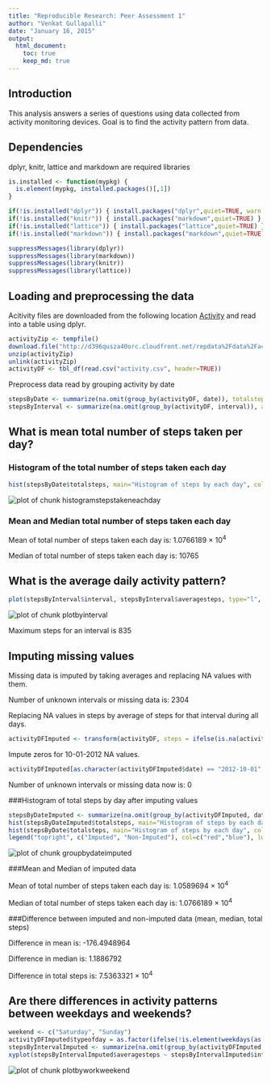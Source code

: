 ```yaml
---
title: "Reproducible Research: Peer Assessment 1"
author: "Venkat Gullapalli"
date: "January 16, 2015"
output: 
  html_document:
    toc: true
    keep_md: true
---
```


## Introduction
This analysis answers a series of questions using data collected from activity monitoring devices. Goal is to find the activity pattern from data.

## Dependencies

dplyr, knitr, lattice and markdown are required libraries


```r
is.installed <- function(mypkg) {
  is.element(mypkg, installed.packages()[,1])
}

if(!is.installed("dplyr")) { install.packages("dplyr",quiet=TRUE, warn.conflicts=FALSE) }
if(!is.installed("knitr")) { install.packages("markdown",quiet=TRUE) }
if(!is.installed("lattice")) { install.packages("lattice",quiet=TRUE) }
if(!is.installed("markdown")) { install.packages("markdown",quiet=TRUE) }

suppressMessages(library(dplyr))
suppressMessages(library(markdown))
suppressMessages(library(knitr))
suppressMessages(library(lattice))
```

## Loading and preprocessing the data

Acitivity files are downloaded from the following location [Activity](http://d396qusza40orc.cloudfront.net/repdata%2Fdata%2Factivity.zip) and read into a table using dplyr.


```r
activityZip <- tempfile()
download.file("http://d396qusza40orc.cloudfront.net/repdata%2Fdata%2Factivity.zip", activityZip)
unzip(activityZip)
unlink(activityZip)
activityDF <- tbl_df(read.csv("activity.csv", header=TRUE))
```

Preprocess data read by grouping activity by date

```r
stepsByDate <- summarize(na.omit(group_by(activityDF, date)), totalsteps=sum(steps))
stepsByInterval <- summarize(na.omit(group_by(activityDF, interval)), averagesteps=mean(steps))
```

## What is mean total number of steps taken per day?

### Histogram of the total number of steps taken each day

```r
hist(stepsByDate$totalsteps, main="Histogram of steps by each day", col = "green", xlab="Number of steps by each day", ylab="Frequency of occurence")
```

![plot of chunk histogramstepstakeneachday](figure/histogramstepstakeneachday-1.png) 

### Mean and Median total number of steps taken each day

Mean of total number of steps taken each day is: 1.0766189 &times; 10<sup>4</sup>

Median of total number of steps taken each day is: 10765

## What is the average daily activity pattern?


```r
plot(stepsByInterval$interval, stepsByInterval$averagesteps, type="l", xlab="Interval", ylab="Number of Steps", main="Average number of steps each day per interval")
```

![plot of chunk plotbyinterval](figure/plotbyinterval-1.png) 

Maximum steps for an interval is 835 

## Imputing missing values
Missing data is imputed by taking averages and replacing NA values with them.

Number of unknown intervals or missing data is:  2304

Replacing NA values in steps by average of steps for that interval during all days.

```r
activityDFImputed <- transform(activityDF, steps = ifelse(is.na(activityDF$steps), stepsByInterval$averagesteps[match(activityDF$interval, stepsByInterval$interval)], activityDF$steps))
```

Impute zeros for 10-01-2012 NA values.

```r
activityDFImputed[as.character(activityDFImputed$date) == "2012-10-01", 1] <- 0
```

Number of unknown intervals or missing data now is:  0

###Histogram of total steps by day after imputing values

```r
stepsByDateImputed <- summarize(na.omit(group_by(activityDFImputed, date)), totalsteps=sum(steps))
hist(stepsByDateImputed$totalsteps, main="Histogram of steps by each day", col = "red", xlab="Number of steps by each day", ylab="Frequency of occurence")
hist(stepsByDate$totalsteps, main="Histogram of steps by each day", col = "blue", xlab="Number of steps by each day", ylab="Frequency of occurence", add=T)
legend("topright", c("Imputed", "Non-Imputed"), col=c("red","blue"), lwd=10)
```

![plot of chunk groupbydateimputed](figure/groupbydateimputed-1.png) 

###Mean and Median of imputed data 

Mean of total number of steps taken each day is: 1.0589694 &times; 10<sup>4</sup>

Median of total number of steps taken each day is: 1.0766189 &times; 10<sup>4</sup>

###Difference between imputed and non-imputed data (mean, median, total steps)

Difference in mean is: -176.4948964

Difference in median is: 1.1886792

Difference in total steps is: 7.5363321 &times; 10<sup>4</sup>

## Are there differences in activity patterns between weekdays and weekends?


```r
weekend <- c("Saturday", "Sunday")
activityDFImputed$typeofday = as.factor(ifelse(!is.element(weekdays(as.Date(activityDFImputed$date)),weekend), "Weekdays", "Weekend"))
stepsByIntervalImputed <- summarize(na.omit(group_by(activityDFImputed, interval, typeofday)), averagesteps=mean(steps))
xyplot(stepsByIntervalImputed$averagesteps ~ stepsByIntervalImputed$interval|stepsByIntervalImputed$typeofday, main="Average steps each day by Interval", xlab="Interval", ylab="Steps", layout=c(1,2), type="l")
```

![plot of chunk plotbyworkweekend](figure/plotbyworkweekend-1.png) 

